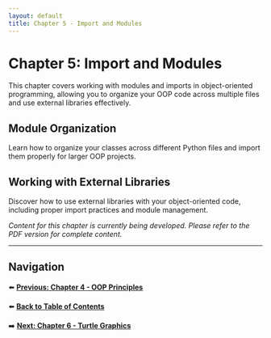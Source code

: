 ```yaml
---
layout: default
title: Chapter 5 - Import and Modules
---
```


# Chapter 5: Import and Modules

This chapter covers working with modules and imports in object-oriented programming, allowing you to organize your OOP code across multiple files and use external libraries effectively.

## Module Organization

Learn how to organize your classes across different Python files and import them properly for larger OOP projects.

## Working with External Libraries

Discover how to use external libraries with your object-oriented code, including proper import practices and module management.

*Content for this chapter is currently being developed. Please refer to the PDF version for complete content.*

---

## Navigation

⬅️ **[Previous: Chapter 4 - OOP Principles](chapter-04.md)**

⬅️ **[Back to Table of Contents](table-of-contents.md)**

➡️ **[Next: Chapter 6 - Turtle Graphics](chapter-06.md)**